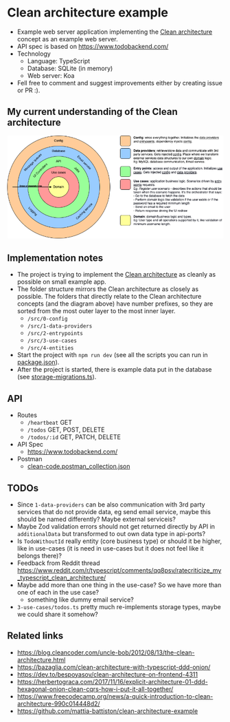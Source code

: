 # Clean architecture example

-   Example web server application implementing the [Clean architecture](https://blog.cleancoder.com/uncle-bob/2012/08/13/the-clean-architecture.html) concept as an example web server.
-   API spec is based on https://www.todobackend.com/
-   Technology
    -   Language: TypeScript
    -   Database: SQLite (in memory)
    -   Web server: Koa
-   Fell free to comment and suggest improvements either by creating issue or PR :).

## My current understanding of the Clean architecture

![Clean architecture diagram](./diagram.png)

## Implementation notes

-   The project is trying to implement the [Clean architecture](https://blog.cleancoder.com/uncle-bob/2012/08/13/the-clean-architecture.html) as cleanly as possible on small example app.
-   The folder structure mirrors the Clean architecture as closely as possible. The folders that directly relate to the Clean architecture concepts (and the diagram above) have number prefixes, so they are sorted from the most outer layer to the most inner layer.
    -   `/src/0-config`
    -   `/src/1-data-providers`
    -   `/src/2-entrypoints`
    -   `/src/3-use-cases`
    -   `/src/4-entities`
-   Start the project with `npm run dev` (see all the scripts you can run in [package.json](package.json)).
-   After the project is started, there is example data put in the database (see [storage-migrations.ts](src/1-data-providers/storage/storage-migrations.ts)).

## API

-   Routes
    -   `/heartbeat` GET
    -   `/todos` GET, POST, DELETE
    -   `/todos/:id` GET, PATCH, DELETE
-   API Spec
    -   https://www.todobackend.com/
-   Postman
    -   [clean-code.postman_collection.json](./clean-code.postman_collection.json)

## TODOs

-   Since `1-data-providers` can be also communication with 3rd party services that do not provide data, eg send email service, maybe this should be named differently? Maybe external serviceis?
-   Maybe Zod validation errors should not get returned directly by API in `additionalData` but transformed to out own data type in api-ports?
-   Is `TodoWithoutId` really entity (core business type) or should it be higher, like in use-cases (it is need in use-cases but it does not feel like it belongs there)?
-   Feedback from Reddit thread https://www.reddit.com/r/typescript/comments/qq8psv/ratecriticize_my_typescript_clean_architecture/
-   Maybe add more than one thing in the use-case? So we have more than one of each in the use case?
    -   something like dummy email service?
-   `3-use-cases/todos.ts` pretty much re-implements storage types, maybe we could share it somehow?

## Related links

-   https://blog.cleancoder.com/uncle-bob/2012/08/13/the-clean-architecture.html
-   https://bazaglia.com/clean-architecture-with-typescript-ddd-onion/
-   https://dev.to/bespoyasov/clean-architecture-on-frontend-4311
-   https://herbertograca.com/2017/11/16/explicit-architecture-01-ddd-hexagonal-onion-clean-cqrs-how-i-put-it-all-together/
-   https://www.freecodecamp.org/news/a-quick-introduction-to-clean-architecture-990c014448d2/
-   https://github.com/mattia-battiston/clean-architecture-example
